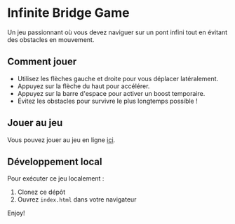 # Infinite Bridge Game

Un jeu passionnant où vous devez naviguer sur un pont infini tout en évitant des obstacles en mouvement.

## Comment jouer

- Utilisez les flèches gauche et droite pour vous déplacer latéralement.
- Appuyez sur la flèche du haut pour accélérer.
- Appuyez sur la barre d'espace pour activer un boost temporaire.
- Évitez les obstacles pour survivre le plus longtemps possible !

## Jouer au jeu

Vous pouvez jouer au jeu en ligne [ici]([https://YOUR_USERNAME.github.io/infinite-bridge-game/](https://kanemamine.github.io/ballon-Game/)).

## Développement local

Pour exécuter ce jeu localement :

1. Clonez ce dépôt
2. Ouvrez `index.html` dans votre navigateur

Enjoy!
